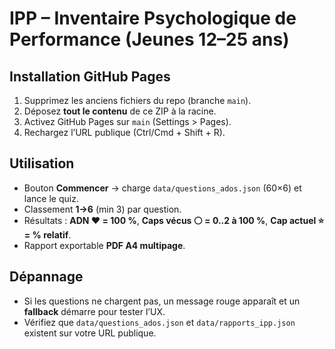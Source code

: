 # IPP – Inventaire Psychologique de Performance (Jeunes 12–25 ans)

## Installation GitHub Pages
1. Supprimez les anciens fichiers du repo (branche `main`).
2. Déposez **tout le contenu** de ce ZIP à la racine.
3. Activez GitHub Pages sur `main` (Settings > Pages).
4. Rechargez l’URL publique (Ctrl/Cmd + Shift + R).

## Utilisation
- Bouton **Commencer** → charge `data/questions_ados.json` (60×6) et lance le quiz.
- Classement **1→6** (min 3) par question.
- Résultats : **ADN ❤️ = 100 %**, **Caps vécus ⚪ = 0..2 à 100 %**, **Cap actuel ⭐ = % relatif**.
- Rapport exportable **PDF A4 multipage**.

## Dépannage
- Si les questions ne chargent pas, un message rouge apparaît et un **fallback** démarre pour tester l’UX.
- Vérifiez que `data/questions_ados.json` et `data/rapports_ipp.json` existent sur votre URL publique.
